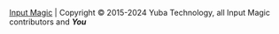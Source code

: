 [Input Magic](https://github.com/Yuba-Technology/Input-Magic) | Copyright © 2015-2024 Yuba Technology, all Input Magic contributors and **_You_**
